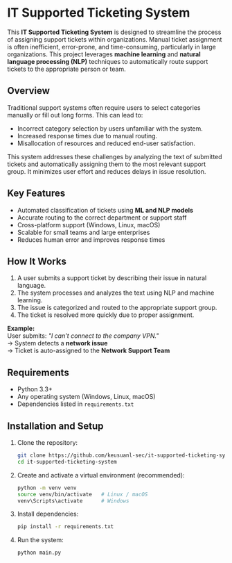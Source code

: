 # IT Supported Ticketing System

This **IT Supported Ticketing System** is designed to streamline the process of assigning support tickets within organizations. Manual ticket assignment is often inefficient, error-prone, and time-consuming, particularly in large organizations. This project leverages **machine learning** and **natural language processing (NLP)** techniques to automatically route support tickets to the appropriate person or team.

## Overview

Traditional support systems often require users to select categories manually or fill out long forms. This can lead to:

- Incorrect category selection by users unfamiliar with the system.
- Increased response times due to manual routing.
- Misallocation of resources and reduced end-user satisfaction.

This system addresses these challenges by analyzing the text of submitted tickets and automatically assigning them to the most relevant support group. It minimizes user effort and reduces delays in issue resolution.

## Key Features

- Automated classification of tickets using **ML and NLP models**
- Accurate routing to the correct department or support staff
- Cross-platform support (Windows, Linux, macOS)
- Scalable for small teams and large enterprises
- Reduces human error and improves response times

## How It Works

1. A user submits a support ticket by describing their issue in natural language.
2. The system processes and analyzes the text using NLP and machine learning.
3. The issue is categorized and routed to the appropriate support group.
4. The ticket is resolved more quickly due to proper assignment.

**Example:**  
User submits: _"I can’t connect to the company VPN."_  
→ System detects a **network issue**  
→ Ticket is auto-assigned to the **Network Support Team**

## Requirements

- Python 3.3+
- Any operating system (Windows, Linux, macOS)
- Dependencies listed in `requirements.txt`

## Installation and Setup

1. Clone the repository:

   ```bash
   git clone https://github.com/keusuanl-sec/it-supported-ticketing-system.git
   cd it-supported-ticketing-system

   ```

2. Create and activate a virtual environment (recommended):

   ```bash
   python -m venv venv
   source venv/bin/activate   # Linux / macOS
   venv\Scripts\activate      # Windows

   ```

3. Install dependencies:

   ```bash
   pip install -r requirements.txt

   ```

4. Run the system:
   ```bash
   python main.py
   ```



